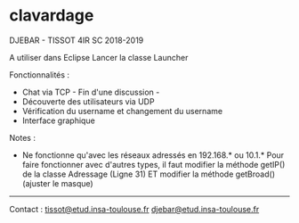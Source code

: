 # clavardage
DJEBAR - TISSOT 
4IR SC
2018-2019

A utiliser dans Eclipse
Lancer la classe Launcher

Fonctionnalités : 
  * Chat via TCP - Fin d'une discussion -  
  * Découverte des utilisateurs via UDP
  * Vérification du username et changement du username
  * Interface graphique

Notes : 
  * Ne fonctionne qu'avec les réseaux adressés en 192.168.* ou 10.1.* 
    Pour faire fonctionner avec d'autres types, il faut modifier la méthode getIP() de la classe Adressage (Ligne  31) ET modifier
    la méthode getBroad() (ajuster le masque)
   

--------------------------------------
Contact : 
tissot@etud.insa-toulouse.fr
djebar@etud.insa-toulouse.fr
